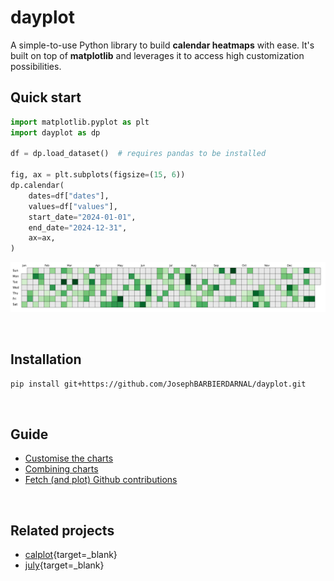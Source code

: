 # dayplot

A simple-to-use Python library to build **calendar heatmaps** with ease. It's built on top of **matplotlib** and leverages it to access high customization possibilities.

## Quick start

```py
import matplotlib.pyplot as plt
import dayplot as dp

df = dp.load_dataset()  # requires pandas to be installed

fig, ax = plt.subplots(figsize=(15, 6))
dp.calendar(
    dates=df["dates"],
    values=df["values"],
    start_date="2024-01-01",
    end_date="2024-12-31",
    ax=ax,
)
```

![](img/quickstart.png)

<br>

## Installation

```bash
pip install git+https://github.com/JosephBARBIERDARNAL/dayplot.git
```

<br>

## Guide

- [Customise the charts](/tuto/styling)
- [Combining charts](/tuto/combine-charts)
- [Fetch (and plot) Github contributions](/tuto/fetch-github-contribs)

<br>

## Related projects

- [calplot](https://github.com/tomkwok/calplot){target=\_blank}
- [july](https://github.com/e-hulten/july){target=\_blank}

<br><br>
